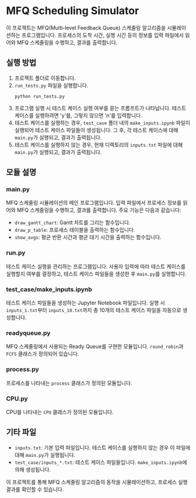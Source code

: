 # MFQ Scheduling Simulator

이 프로젝트는 MFQ(Multi-level Feedback Queue) 스케줄링 알고리즘을 시뮬레이션하는 프로그램입니다. 프로세스의 도착 시간, 실행 시간 등의 정보를 입력 파일에서 읽어와 MFQ 스케줄링을 수행하고, 결과를 출력합니다.

## 실행 방법

1. 프로젝트 폴더로 이동합니다.
2. `run_tests.py` 파일을 실행합니다.
   ```
   python run_tests.py
   ```
3. 프로그램 실행 시 테스트 케이스 실행 여부를 묻는 프롬프트가 나타납니다. 테스트 케이스를 실행하려면 'y'를, 그렇지 않으면 'n'를 입력합니다.
4. 테스트 케이스를 실행하는 경우, `test_case` 폴더 내의 `make_inputs.ipynb` 파일이 실행되어 테스트 케이스 파일들이 생성됩니다. 그 후, 각 테스트 케이스에 대해 `main.py`가 실행되고, 결과가 출력됩니다.
5. 테스트 케이스를 실행하지 않는 경우, 현재 디렉토리의 `inputs.txt` 파일에 대해 `main.py`가 실행되고, 결과가 출력됩니다.

## 모듈 설명

### main.py

MFQ 스케줄링 시뮬레이션의 메인 프로그램입니다. 입력 파일에서 프로세스 정보를 읽어와 MFQ 스케줄링을 수행하고, 결과를 출력합니다. 주요 기능은 다음과 같습니다:

- `draw_gantt_chart`: Gantt 차트를 그리는 함수입니다.
- `draw_p_table`: 프로세스 테이블을 출력하는 함수입니다.
- `show_avgs`: 평균 반환 시간과 평균 대기 시간을 출력하는 함수입니다.

### run.py

테스트 케이스 실행을 관리하는 프로그램입니다. 사용자 입력에 따라 테스트 케이스를 실행할지 여부를 결정하고, 테스트 케이스 파일들을 생성한 후 `main.py`를 실행합니다.

### test_case/make_inputs.ipynb

테스트 케이스 파일들을 생성하는 Jupyter Notebook 파일입니다. 실행 시 `inputs_1.txt`부터 `inputs_10.txt`까지 총 10개의 테스트 케이스 파일을 자동으로 생성합니다.

### readyqueue.py

MFQ 스케줄링에서 사용되는 Ready Queue를 구현한 모듈입니다. `round_robin`과 `FCFS` 클래스가 정의되어 있습니다.

### process.py

프로세스를 나타내는 `process` 클래스가 정의된 모듈입니다.

### CPU.py

CPU를 나타내는 `CPU` 클래스가 정의된 모듈입니다.

## 기타 파일

- `inputs.txt`: 기본 입력 파일입니다. 테스트 케이스를 실행하지 않는 경우 이 파일에 대해 `main.py`가 실행됩니다.
- `test_case/inputs_*.txt`: 테스트 케이스 파일들입니다. `make_inputs.ipynb`에 의해 생성됩니다.

이 프로젝트를 통해 MFQ 스케줄링 알고리즘의 동작을 시뮬레이션하고, 프로세스 실행 결과를 확인할 수 있습니다.
